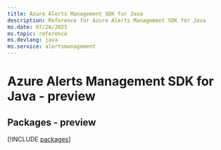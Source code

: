 ```yaml
---
title: Azure Alerts Management SDK for Java
description: Reference for Azure Alerts Management SDK for Java
ms.date: 07/28/2025
ms.topic: reference
ms.devlang: java
ms.service: alertsmanagement
---
```

# Azure Alerts Management SDK for Java - preview
## Packages - preview
[!INCLUDE [packages](alerts-management-index.md)]